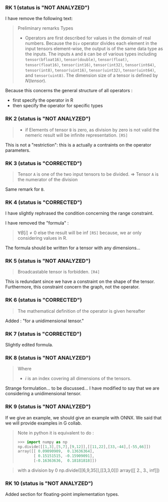 ### RK 1 (status is "NOT ANALYZED")
I have remove the following text:

>  Preliminary remarks
>  Types
> - Operators are first described for values in the domain of real numbers. Because the `Div` operator divides each element in the input tensors element-wise, the output is of the same data type as the inputs. The inputs `A` and `B` can be of various types including `tensor(bfloat16)`, `tensor(double)`, `tensor(float)`, `tensor(float16)`, `tensor(int16)`, `tensor(int32)`, `tensor(int64)`, `tensor(int8)`, `tensor(uint16)`, `tensor(uint32)`, `tensor(uint64)`, and `tensor(uint8)`. The dimension size of a tensor is defined by $N(tensor)$.


Because this concerns the general structure of all operators : 
- first specify the operator in R
- then specify the operator for specific types

### RK 2 (status is "NOT ANALYZED")
> - if Elements of tensor `B` is zero, as division by zero is not valid the nemeric result will be infinite representation. `[R5]`

This is not a "restriction": this is a actually a contraints on the operator parameters.


### RK 3 (status is "CORRECTED")
> Tensor `A` is one of the two input tensors to be divided.
=>
> Tensor `A` is the numerator of the division

Same remark for `B`.

### RK 4 (status is "CORRECTED")
I have slightly rephrased the condition concerning the range constraint.

I have removed the "formula" : 
 > $\forall B[i] \neq 0$ else the result will be inf `[R5]`
because, we ar only considering values in R.

The formula should be written for a tensor with any dimensions...

### RK 5 (status is "NOT ANALYZED")

> Broadcastable tensor is forbidden. `[R4]`

This is redundant since we have a constraint on the shape of the tensor.
Furthermore, this constraint concern the graph, not the operator.

### RK 6 (status is "CORRECTED")

> The mathematical definition of the operator is given hereafter 

Added : "for a unidimensional tensor."

### RK 7 (status is "CORRECTED")

Slightly edited formula.

### RK 8 (status is "NOT ANALYZED")

>Where
>- $i$ is an index covering all dimensions of the tensors.

Strange formulation... to be discussed... I have modified to say that we are considering a unidimensional tensor.


### RK 9 (status is "NOT ANALYZED")

If we give an example, we should give an example with ONNX. We said that we will provide examples in G collab.

> Note in python it is equivalent to do :
> ```python
> >>> import numpy as np
> np.divide([[1,3],[5,7],[9,12]],[[11,22],[33,-44],[-55,66]])
> array([[ 0.09090909,  0.13636364],
>        [ 0.15151515, -0.15909091],
>        [-0.16363636,  0.18181818]])

> with a division by 0
> np.divide([[6,9,35]],[[3,3,0]])
> array([[ 2.,  3., inf]])

### RK 10 (status is "NOT ANALYZED")

Added section for floating-point implementation types. 
